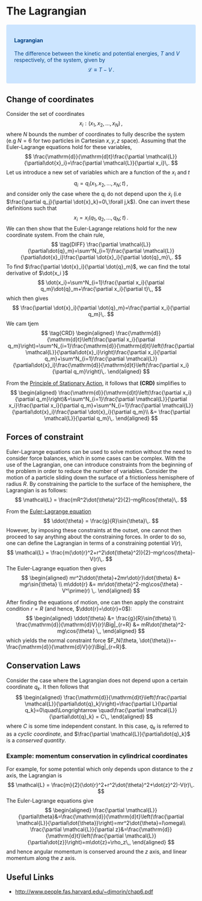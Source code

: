 # The Lagrangian

<div style="color: #004085;background-color: #cce5ff;border-color: #b8daff;position: relative;padding: .75rem 1.25rem;margin-bottom: 1rem;border: 1px solid transparent;border-radius: .25rem;">
  
#### Lagrangian
The difference between the kinetic and potential energies, $T$ and $V$ respectively, of the system, given by 
$$
  \mathcal{L}\equiv T -V\,.
$$

</div>

## Change of coordinates
Consider the set of coordinates
$$
  x_i:(x_1,x_2,\dots,x_N)\,,
$$
where $N$ bounds the number of coordinates to fully describe the system (e.g $N=6$ for two particles in Cartesian $x,y,z$ space). Assuming that the Euler-Lagrange equations hold for these variables,
$$
  \frac{\mathrm{d}}{\mathrm{d}t}\frac{\partial \mathcal{L}}{\partial\dot{x}_i}=\frac{\partial \mathcal{L}}{\partial x_i}\,.
$$
Let us introduce a new set of variables which are a function of the $x_i$ and $t$
$$
    q_i = q_i(x_1,x_2,\dots,x_N;t)\,,
$$
and consider only the case where the $q_i$ do not depend upon the $\dot{x}_i$ (i.e $\frac{\partial q_j}{\partial  \dot{x}_k}=0\,\forall j,k$). One can invert these definitions such that
$$
    x_i = x_i(q_1,q_2,\dots,q_N;t)\,.
$$
We can then show that the Euler-Lagrange relations hold for the new coordinate system.
From the chain rule,
$$
\tag{DIFF}
  \frac{\partial \mathcal{L}}{\partial\dot{q}_m}=\sum^N_{i=1}\frac{\partial \mathcal{L}}{\partial\dot{x}_i}\frac{\partial \dot{x}_i}{\partial \dot{q}_m}\,.
$$
To find $\frac{\partial \dot{x}_i}{\partial \dot{q}_m}$, we can find the total derivative of $\dot{x_i }$
$$
  \dot{x_i}=\sum^N_{i=1}\frac{\partial x_i}{\partial q_m}\dot{q}_m+\frac{\partial x_i}{\partial t}\,,
$$
which then gives
$$
  \frac{\partial \dot{x}_i}{\partial \dot{q}_m}=\frac{\partial x_i}{\partial q_m}\,.
$$
We cam tjem 
$$
\tag{CRD}
  \begin{aligned}
\frac{\mathrm{d}}{\mathrm{d}t}\left(\frac{\partial x_i}{\partial q_m}\right)=\sum^N_{i=1}\frac{\mathrm{d}}{\mathrm{d}t}\left(\frac{\partial \mathcal{L}}{\partial\dot{x}_i}\right)\frac{\partial x_i}{\partial q_m}+\sum^N_{i=1}\frac{\partial \mathcal{L}}{\partial\dot{x}_i}\frac{\mathrm{d}}{\mathrm{d}t}\left(\frac{\partial x_i}{\partial q_m}\right)\,.
\end{aligned}
$$

From the [Principle of Stationary Action](principle-of-stationary-action.md#Proof), it follows that **(CRD)** simplifies to
$$
  \begin{aligned}
\frac{\mathrm{d}}{\mathrm{d}t}\left(\frac{\partial x_i}{\partial q_m}\right)&=\sum^N_{i=1}\frac{\partial \mathcal{L}}{\partial x_i}\frac{\partial x_i}{\partial q_m}+\sum^N_{i=1}\frac{\partial \mathcal{L}}{\partial\dot{x}_i}\frac{\partial \dot{x}_i}{\partial q_m}\\
&= \frac{\partial \mathcal{L}}{\partial q_m}\,.
\end{aligned}
$$

## Forces of constraint
Euler-Lagrange equations can be used to solve motion without the need to consider force balances, which in some cases can be complex.
With the use of the Lagrangian, one can introduce constraints from the beginning of the problem in order to reduce the number of variables.
Consider the motion of a particle sliding down the surface of a frictionless hemisphere of radius $R$. By constraining the particle to the surface of the hemisphere, the Lagrangian is as follows:
$$
  \mathcal{L} = \frac{mR^2\dot{\theta}^2}{2}-mgR\cos{\theta}\,.
$$

From the [Euler-Lagrange equation](principle-of-stationary-action.md#Euler-Lagrange-Equation)
$$
  \ddot{\theta} = \frac{g}{R}\sin{\theta}\,.
$$
However, by imposing these constraints at the outset, one cannot then proceed to say anything about the constraining forces. In order to do so, one can define the Lagrangian in terms of a constraining potential $V(r)$,
$$
  \mathcal{L} = \frac{m(\dot{r}^2+r^2\dot{\theta}^2)}{2}-mgr\cos{\theta}-V(r)\,.
$$
The Euler-Lagrange equation then gives
$$
  \begin{aligned}
  mr^2\ddot{\theta}+2mr\dot{r}\dot{\theta} &= mgr\sin{\theta} \\
  m\ddot{r} &= mr\dot{\theta}^2-mg\cos{\theta} - V^\prime(r) \,.
  \end{aligned}
$$

After finding the equations of motion, one can then apply the constraint condition $r=R$ (and hence, $\ddot{r}=\dot{r}=0$):
$$
  \begin{aligned}
  \ddot{\theta} &= \frac{g}{R}\sin{\theta} \\
   \frac{\mathrm{d}}{\mathrm{d}V}{r}\Big|_{r=R} &= mR\dot{\theta}^2-mg\cos{\theta} \,,
  \end{aligned}
$$
which yields the normal constraint force $F_N(\theta, \dot{\theta})=- \frac{\mathrm{d}}{\mathrm{d}V}{r}\Big|_{r=R}$.

## Conservation Laws
Consider the case where the Lagrangian does not depend upon a certain coordinate $q_k$. It then follows that
$$
\begin{aligned}
  \frac{\mathrm{d}}{\mathrm{d}t}\left(\frac{\partial \mathcal{L}}{\partial\dot{q}_k}\right)=\frac{\partial L}{\partial q_k}=0\quad\Longrightarrow \quad\frac{\partial \mathcal{L}}{\partial\dot{q}_k} = C\,,
\end{aligned}
$$
where $C$ is some time independent constant. In this case, $q_k$ is referred to as a _cyclic coordinate_, and $\frac{\partial \mathcal{L}}{\partial\dot{q}_k}$ is a _conserved quantity_.

### Example: momentum conservation in cylindrical coordinates
For example, for some potential which only depends upon distance to the $z$ axis, the Lagrangian is
$$
  \mathcal{L} = \frac{m}{2}(\dot{r}^2+r^2\dot{\theta}^2+\dot{z}^2)-V(r)\,.
$$
The Euler-Lagrange equations give
$$
  \begin{aligned}
    \frac{\partial \mathcal{L}}{\partial\theta}&=\frac{\mathrm{d}}{\mathrm{d}t}\left(\frac{\partial \mathcal{L}}{\partial\dot{\theta}}\right)=mr^2\dot{\theta}=I\omega\\
      \frac{\partial \mathcal{L}}{\partial z}&=\frac{\mathrm{d}}{\mathrm{d}t}\left(\frac{\partial \mathcal{L}}{\partial\dot{z}}\right)=m\dot{z}=\rho_z\,,
  \end{aligned}
$$
and hence angular momentum is conserved around the $z$ axis, and linear momentum along the $z$ axis.

<!-- TODO ### Energy conservation in cylindrical coordinates -->

## Useful Links
* http://www.people.fas.harvard.edu/~djmorin/chap6.pdf